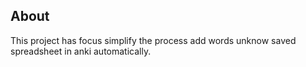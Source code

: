 ## About 

This project has focus simplify the process add words unknow saved spreadsheet in anki automatically.
